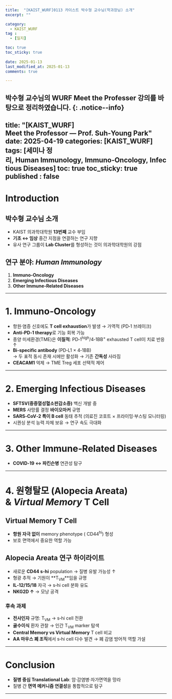 ```yaml
---
title:  "[KAIST_WURF]0113 카이스트 박수형 교수님(학과장님) 소개" 
excerpt: ""

category:
  - KAIST_WURF
tag :
  - [일지]

toc: true
toc_sticky: true
 
date: 2025-01-13
last_modified_at: 2025-01-13
comments: true

---
```

박수형 교수님의 WURF Meet the Professer 강의를 바탕으로 정리하였습니다.
{: .notice--info} 
---
title: "[KAIST_WURF] Meet the Professor — Prof. Suh‑Young Park"
date: 2025-04-19
categories: [KAIST_WURF]
tags: [세미나 정리, Human Immunology, Immuno‑Oncology, Infectious Diseases]
toc: true
toc_sticky: true
published : false
---

# Introduction

## 박수형 교수님 소개
- KAIST 의과학대학원 **13번째** 교수 부임
- **기초 ↔ 임상** 중간 지점을 연결하는 연구 지향
- 유사 연구 그룹이 **Lab Cluster**를 형성하는 것이 의과학대학원의 강점

## 연구 분야: *Human Immunology*
1. **Immuno‑Oncology**
2. **Emerging Infectious Diseases**
3. **Other Immune‑Related Diseases**

---

# 1. Immuno‑Oncology

- 항원·염증 신호에도 **T cell exhaustion**가 발생 → 가역적 (PD‑1 브레이크)
- **Anti‑PD‑1 therapy**로 기능 회복 가능
- 종양 미세환경(TME)은 **이질적**: PD‑1<sup>high</sup>/4‑1BB<sup>+</sup> exhausted T cell이 치료 반응 ↑
- **Bi‑specific antibody** (PD‑L1 × 4‑1BB)  
  → 두 표적 동시 존재 시에만 활성화 → 기존 **간독성** 사라짐
- **CEACAM1** 억제 → TME Treg 세포 선택적 제어

---

# 2. Emerging Infectious Diseases

- **SFTSV(중증열성혈소판감소증)** 백신 개발 중
- **MERS** 사망률 결정 **바이오마커** 규명
- **SARS‑CoV‑2 특이 B cell** 동태 추적 (의료진 코호트 × 프라이밍·부스팅 모니터링)
- 시퀀싱 분석 능력 자체 보유 → 연구 속도 극대화

---

# 3. Other Immune‑Related Diseases

- **COVID‑19 ↔ 파킨슨병** 연관성 탐구

---

# 4. 원형탈모 (Alopecia Areata) & *Virtual Memory* T Cell

## Virtual Memory T Cell
- **항원 자극 없이** memory phenotype (
  CD44<sup>hi</sup>) 형성
- 보호 면역에서 중요한 역할 가능

## Alopecia Areata 연구 하이라이트
- 새로운 **CD44 s‑hi** population → 질병 유발 가능성 ↑
- 형광 추적 → 기원이 **T<sub>VM</sub>**임을 규명
- **IL‑12/15/18** 자극 → s‑hi cell 분화 유도
- **NKG2D ↑** → 모낭 공격

### 후속 과제
- **전사인자** 규명: T<sub>VM</sub> → s‑hi cell 전환
- **골수이식** 환자 관찰 → 인간 T<sub>VM</sub> marker 탐색
- **Central Memory vs Virtual Memory** T cell 비교
- **AA 마우스 폐 조직**에서 s‑hi cell 다수 발견 → 폐 감염 방어적 역할 가설

---

# Conclusion
- **질병 중심 Translational Lab**: 암·감염병·자가면역을 망라
- 질병 간 **면역 메커니즘 연결성**을 통합적으로 탐구

---
